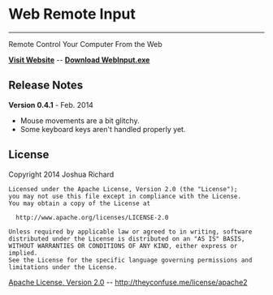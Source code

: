 # Web Remote Input #
----------

Remote Control Your Computer From the Web

[**Visit Website**](http://theyconfuse.me/code/Web-Remote-Input) -- [**Download WebInput.exe**](http://theyconfuse.me/downloads/binary/WebInput.exe)

## Release Notes ##

**Version 0.4.1** - Feb. 2014

- Mouse movements are a bit glitchy.
- Some keyboard keys aren't handled properly yet.

## License ##

Copyright 2014 Joshua Richard

    Licensed under the Apache License, Version 2.0 (the "License");
    you may not use this file except in compliance with the License.
    You may obtain a copy of the License at

      http://www.apache.org/licenses/LICENSE-2.0

    Unless required by applicable law or agreed to in writing, software
    distributed under the License is distributed on an "AS IS" BASIS,
    WITHOUT WARRANTIES OR CONDITIONS OF ANY KIND, either express or implied.
    See the License for the specific language governing permissions and
    limitations under the License.

[Apache License, Version 2.0](http://theyconfuse.me/license/apache2) -- <http://theyconfuse.me/license/apache2>